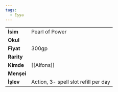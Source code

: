 ```yaml
---  
tags:
  - Eşya  
---  
```

  
|  |  |  
|---|---|  
| **İsim** | Pearl of Power|  
| **Okul** | |  
| **Fiyat** | 300gp|  
| **Rarity** | |  
| **Kimde** | [[Alfons]]|  
| **Menşei** | |  
| **İşlev** | Action, 3- spell slot refill per day|  
